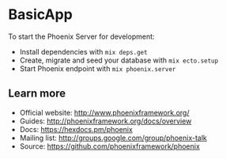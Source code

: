 # BasicApp

To start the Phoenix Server for development:

  * Install dependencies with `mix deps.get`
  * Create, migrate and seed your database with `mix ecto.setup`
  * Start Phoenix endpoint with `mix phoenix.server`


## Learn more

  * Official website: http://www.phoenixframework.org/
  * Guides: http://phoenixframework.org/docs/overview
  * Docs: https://hexdocs.pm/phoenix
  * Mailing list: http://groups.google.com/group/phoenix-talk
  * Source: https://github.com/phoenixframework/phoenix
